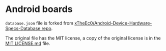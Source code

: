 # Android boards

`database.json` file is forked from
[xTheEc0/Android-Device-Hardware-Specs-Database repo](https://github.com/xTheEc0/Android-Device-Hardware-Specs-Database/blob/715f54bece390e9bd1dd3fbe9956e3789ef178ef/database.json).

The original file has the MIT license, a copy of the original license is in the [MIT LICENSE.md](./MIT-LICENSE.md) file.
